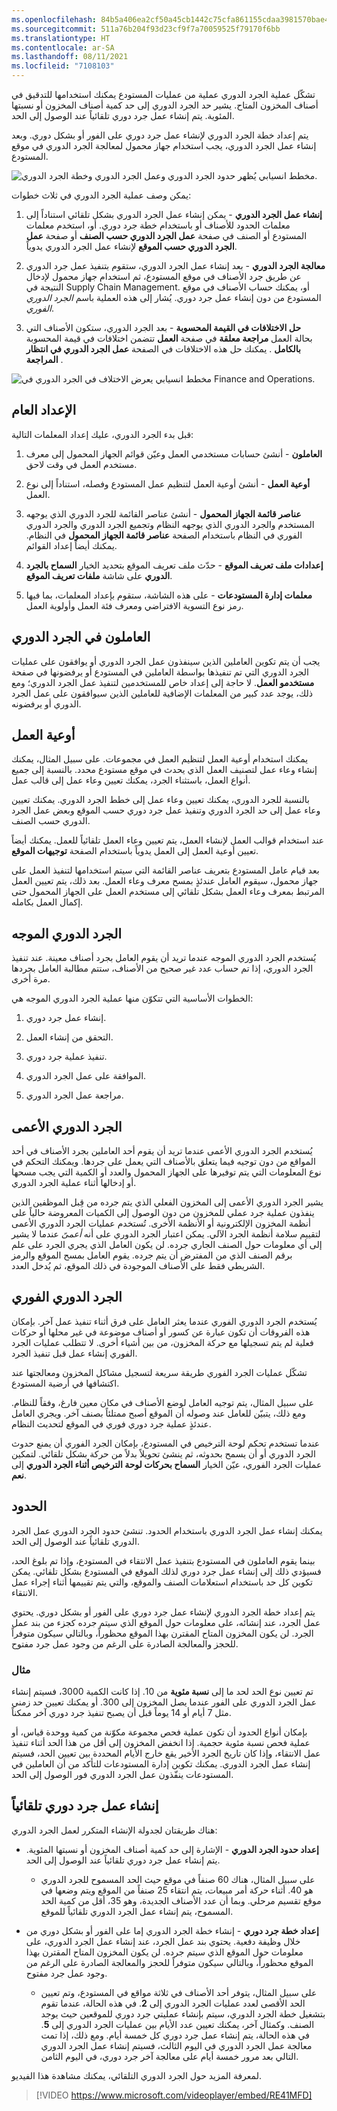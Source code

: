 ```yaml
---
ms.openlocfilehash: 84b5a406ea2cf50a45cb1442c75cfa861155cdaa3981570bae423b6e161bb2ef
ms.sourcegitcommit: 511a76b204f93d23cf9f7a70059525f79170f6bb
ms.translationtype: HT
ms.contentlocale: ar-SA
ms.lasthandoff: 08/11/2021
ms.locfileid: "7108103"
---
```

تشكّل عملية الجرد الدوري عملية من عمليات المستودع يمكنك استخدامها للتدقيق في أصناف المخزون المتاح. يشير حد الجرد الدوري إلى حد كمية أصناف المخزون أو نسبتها المئوية. يتم إنشاء عمل جرد دوري تلقائياً عند الوصول إلى الحد.

يتم إعداد خطة الجرد الدوري لإنشاء عمل جرد دوري على الفور أو بشكل دوري. وبعد إنشاء عمل الجرد الدوري، يجب استخدام جهاز محمول لمعالجة الجرد الدوري في موقع المستودع.

![مخطط انسيابي يُظهر حدود الجرد الدوري وعمل الجرد الدوري وخطة الجرد الدوري.](../media/cycle-counting.png)

يمكن وصف عملية الجرد الدوري في ثلاث خطوات:

1.  **إنشاء عمل الجرد الدوري** - يمكن إنشاء عمل الجرد الدوري بشكل تلقائي استناداً إلى معلمات الحدود للأصناف أو باستخدام خطة جرد دوري. أو، استخدم معلمات المستودع أو الصنف في صفحة **عمل الجرد الدوري حسب الصنف‬** أو صفحة **عمل الجرد الدوري حسب الموقع** لإنشاء عمل الجرد الدوري يدوياً.

2.  **معالجة الجرد الدوري** - بعد إنشاء عمل الجرد الدوري، ستقوم بتنفيذ عمل جرد الدوري عن طريق جرد الأصناف في موقع المستودع، ثم استخدام جهاز محمول لإدخال النتيجة في Supply Chain Management. أو، يمكنك حساب الأصناف في موقع المستودع من دون إنشاء عمل جرد دوري. يُشار إلى هذه العملية باسم *الجرد الدوري الفوري*.

3.  **حل الاختلافات في القيمة المحسوبة** - بعد الجرد الدوري، ستكون الأصناف التي تتضمن اختلافات في قيمة المحسوبة‏‎ بحالة العمل **مراجعة معلقة** في صفحة **العمل بالكامل** . يمكنك حل هذه الاختلافات في الصفحة **عمل الجرد الدوري في انتظار المراجعة** .

![مخطط انسيابي يعرض الاختلاف في الجرد الدوري في Finance and Operations.](../media/cycle-count-diff.png)

## <a name="general-setup"></a>الإعداد العام

قبل بدء الجرد الدوري، عليك إعداد المعلمات التالية:

1.  **العاملون** - أنشئ حسابات مستخدمي العمل وعيّن قوائم الجهاز المحمول إلى معرف مستخدم العمل في وقت لاحق.

2.  **أوعية العمل** - أنشئ أوعية العمل لتنظيم عمل المستودع وفصله، استناداً إلى نوع العمل.

3.  **عناصر قائمة الجهاز المحمول** - أنشئ عناصر القائمة للجرد الدوري الذي يوجهه المستخدم والجرد الدوري الذي يوجهه النظام وتجميع الجرد الدوري والجرد الدوري الفوري في النظام باستخدام الصفحة **عناصر قائمة الجهاز المحمول** في النظام. يمكنك أيضاً إعداد القوائم.

4.  **إعدادات ملف تعريف الموقع** - حدّث ملف تعريف الموقع بتحديد الخيار **السماح بالجرد الدوري** على شاشة **ملفات تعريف الموقع**.

5.  **معلمات إدارة المستودعات‬** - على هذه الشاشة، ستقوم بإعداد المعلمات، بما فيها رمز نوع التسوية الافتراضي ومعرف فئة العمل وأولوية العمل.

## <a name="cycle-counting-workers"></a>العاملون في الجرد الدوري

يجب أن يتم تكوين العاملين الذين سينفذون عمل الجرد الدوري أو يوافقون على عمليات الجرد الدوري التي تم تنفيذها بواسطة العاملين في المستودع أو يرفضونها في صفحة **مستخدمو العمل**. لا حاجة إلى إعداد خاص للمستخدمين لتنفيذ عمل الجرد الدوري؛ ومع ذلك، يوجد عدد كبير من المعلمات الإضافية للعاملين الذين سيوافقون على عمل الجرد الدوري أو يرفضونه.

## <a name="work-pools"></a>أوعية العمل 

يمكنك استخدام أوعية العمل لتنظيم العمل في مجموعات. على سبيل المثال، يمكنك إنشاء وعاء عمل لتصنيف العمل الذي يحدث في موقع مستودع محدد. بالنسبة إلى جميع أنواع العمل، باستثناء الجرد، يمكنك تعيين وعاء عمل إلى قالب عمل.

بالنسبة للجرد الدوري، يمكنك تعيين وعاء عمل إلى خطط الجرد الدوري. يمكنك تعيين وعاء عمل إلى حد الجرد الدوري وتنفيذ عمل جرد دوري حسب الموقع وبعض عمل الجرد الدوري حسب الصنف.

عند استخدام قوالب العمل لإنشاء العمل، يتم تعيين وعاء العمل تلقائياً للعمل. يمكنك أيضاً تعيين أوعية العمل إلى العمل يدوياً باستخدام الصفحة **توجيهات الموقع‬**.

بعد قيام عامل المستودع بتعريف عناصر القائمة التي سيتم استخدامها لتنفيذ العمل على جهاز محمول، سيقوم العامل عندئذٍ بمسح معرف وعاء العمل. بعد ذلك، يتم تعيين العمل المرتبط بمعرف وعاء العمل بشكل تلقائي إلى مستخدم العمل على الجهاز المحمول حتى إكمال العمل بكامله.

## <a name="guided-cycle-counting"></a>الجرد الدوري الموجه

يُستخدم الجرد الدوري الموجه عندما تريد أن يقوم العامل بجرد أصناف معينة. عند تنفيذ الجرد الدوري، إذا تم حساب عدد غير صحيح من الأصناف، ستتم مطالبة العامل بجردها مرة أخرى.

الخطوات الأساسية التي تتكوّن منها عملية الجرد الدوري الموجه هي:

1.  إنشاء عمل جرد دوري.

2.  التحقق من إنشاء العمل.

3.  تنفيذ عملية جرد دوري.

4.  الموافقة على عمل الجرد الدوري.

5.  مراجعة عمل الجرد الدوري.

## <a name="blind-cycle-counting"></a>الجرد الدوري الأعمى

يُستخدم الجرد الدوري الأعمى عندما تريد أن يقوم أحد العاملين بجرد الأصناف في أحد المواقع من دون توجيه فيما يتعلق بالأصناف التي يعمل على جردها. ويمكنك التحكم في نوع المعلومات التي يتم توفيرها على الجهاز المحمول والعدد أو الكمية التي يجب مسحها أو إدخالها أثناء عملية الجرد الدوري.

يشير الجرد الدوري الأعمى إلى المخزون الفعلي الذي يتم جرده من قِبل الموظفين الذين ينفذون عملية جرد عملي للمخزون من دون الوصول إلى الكميات المعروضة حالياً على أنظمة المخزون الإلكترونية أو الأنظمة الأخرى. تُستخدم عمليات الجرد الدوري الأعمى لتقييم سلامة أنظمة الجرد الآلي. يمكن اعتبار الجرد الدوري على أنه *أعمىً* عندما لا يشير إلى أي معلومات حول الصنف الجاري جرده. لن يكون العامل الذي يجري الجرد على علم برقم الصنف الذي من المفترض أن يتم جرده. يقوم العامل بمسح الموقع والرمز الشريطي فقط على الأصناف الموجودة في ذلك الموقع، ثم يُدخل العدد.

## <a name="spot-cycle-counting"></a>الجرد الدوري الفوري

يُستخدم الجرد الدوري الفوري عندما يعثر العامل على فرق أثناء تنفيذ عمل آخر. بإمكان هذه الفروقات أن تكون عبارة عن كسور أو أصناف موضوعة في غير محلها أو حركات فعلية لم يتم تسجيلها مع حركة المخزون، من بين أشياء أخرى. لا تتطلب عمليات الجرد الفوري إنشاء عمل قبل تنفيذ الجرد. 

تشكّل عمليات الجرد الفوري طريقة سريعة لتسجيل مشاكل المخزون ومعالجتها عند اكتشافها في أرضية المستودع.

على سبيل المثال، يتم توجيه العامل لوضع الأصناف في مكان معين فارغ، وفقاً للنظام. ومع ذلك، يتبيّن للعامل عند وصوله أن الموقع أصبح ممتلئاً بصنف آخر. ويجري العامل عندئذٍ عملية جرد دوري فوري في الموقع لتحديث النظام.

عندما تستخدم تحكم لوحة الترخيص في المستودع، بإمكان الجرد الفوري أن يمنع حدوث الجرد الدوري أو أن يسمح بحدوثه، ثم ينشئ تحويلاً بدلاً من حركة بشكل تلقائي. لتمكين عمليات الجرد الفوري، عيّن الخيار **السماح بحركات لوحة الترخيص أثناء الجرد الدوري** إلى **نعم**.


## <a name="thresholds"></a>الحدود

يمكنك إنشاء عمل الجرد الدوري باستخدام الحدود. تنشئ حدود الجرد الدوري عمل الجرد الدوري تلقائياً عند الوصول إلى الحد.

بينما يقوم العاملون في المستودع بتنفيذ عمل الانتقاء في المستودع، وإذا تم بلوغ الحد، فسيؤدي ذلك إلى إنشاء عمل جرد دوري لذلك الموقع في المستودع بشكل تلقائي. يمكن تكوين كل حد باستخدام استعلامات الصنف والموقع، والتي يتم تقييمها أثناء إجراء عمل الانتقاء.

يتم إعداد خطة الجرد الدوري لإنشاء عمل جرد دوري على الفور أو بشكل دوري. يحتوي عمل الجرد، عند إنشائه، على معلومات حول الموقع الذي سيتم جرده كجزء من بند عمل الجرد. لن يكون المخزون المتاح المقترن بهذا الموقع محظوراً، وبالتالي سيكون متوفراً للحجز والمعالجة الصادرة على الرغم من وجود عمل جرد مفتوح.

### <a name="example"></a>مثال

تم تعيين نوع الحد لحد ما إلى **نسبة مئوية** من 10. إذا كانت الكمية 3000، فسيتم إنشاء عمل الجرد الدوري على الفور عندما يصل المخزون إلى 300. أو يمكنك تعيين حد زمني مثل 7 أيام أو 14 يوماً قبل أن يصبح تنفيذ جرد دوري آخر ممكناً.

بإمكان أنواع الحدود أن تكون عملية فحص مجموعة مكوّنة من كمية ووحدة قياس، أو عملية فحص نسبة مئوية حجمية. إذا انخفض المخزون إلى أقل من هذا الحد أثناء تنفيذ عمل الانتقاء، وإذا كان تاريخ الجرد الأخير يقع خارج الأيام المحددة بين تعيين الحد، فسيتم إنشاء عمل الجرد الدوري. يمكنك تكوين إدارة المستودعات للتأكد من أن العاملين في المستودعات ينفّذون عمل الجرد الدوري فور الوصول إلى الحد. 


## <a name="automatically-create-cycle-counting-work"></a>إنشاء عمل جرد دوري تلقائياً

هناك طريقتان لجدولة الإنشاء المتكرر لعمل الجرد الدوري: 

-   **إعداد حدود الجرد الدوري** - الإشارة إلى حد كمية أصناف المخزون أو نسبتها المئوية. يتم إنشاء عمل جرد دوري تلقائياً عند الوصول إلى الحد.


    - ‏‫على سبيل المثال، هناك 60 صنفاً في موقع حيث الحد المسموح للجرد الدوري هو 40. أثناء حركة أمر مبيعات، يتم انتقاء 25 صنفاً من الموقع ويتم وضعها في موقع تقسيم مرحلي.‬ وبما أن عدد الأصناف الجديدة، وهو 35، أقل من كمية الحد المسموح، يتم إنشاء عمل الجرد الدوري تلقائياً للموقع.

-   **إعداد خطة جرد دوري** - إنشاء خطة الجرد الدوري إما على الفور أو بشكل دوري من خلال وظيفة دفعية. يحتوي بند عمل الجرد، عند إنشاء عمل الجرد الدوري، على معلومات حول الموقع الذي سيتم جرده. لن يكون المخزون المتاح المقترن بهذا الموقع محظوراً، وبالتالي سيكون متوفراً للحجز والمعالجة الصادرة على الرغم من وجود عمل جرد مفتوح.


    - على سبيل المثال، يتوفر أحد الأصناف في ثلاثة مواقع في المستودع، وتم تعيين الحد الأقصى لعدد عمليات الجرد الدوري إلى **2**. في هذه الحالة، عندما تقوم بتشغيل خطة الجرد الدوري، سيتم بإنشاء عمليتي جرد دوري للموقعين حيث يوجد الصنف. وكمثال آخر، يمكنك تعيين عدد الأيام بين عمليات الجرد الدوري إلى **5**. في هذه الحالة، يتم إنشاء عمل جرد دوري كل خمسة أيام. ومع ذلك، إذا تمت معالجة عمل الجرد الدوري في اليوم الثالث، فسيتم إنشاء عمل الجرد الدوري التالي بعد مرور خمسة أيام على معالجة آخر جرد دوري، في اليوم الثامن. 

لمعرفة المزيد حول الجرد الدوري التلقائي، يمكنك مشاهدة هذا الفيديو.

 > [!VIDEO https://www.microsoft.com/videoplayer/embed/RE41MFD]

